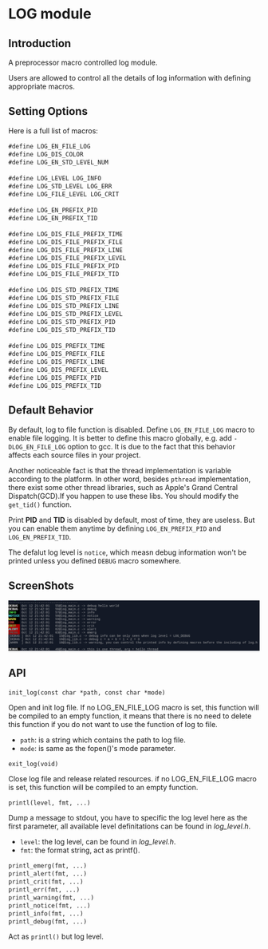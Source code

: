 # LOG module

## Introduction

A preprocessor macro controlled log module.

Users are allowed to control all the details of log information with defining
appropriate macros.

## Setting Options

Here is a full list of macros:

```
#define LOG_EN_FILE_LOG
#define LOG_DIS_COLOR
#define LOG_EN_STD_LEVEL_NUM

#define LOG_LEVEL LOG_INFO
#define LOG_STD_LEVEL LOG_ERR
#define LOG_FILE_LEVEL LOG_CRIT

#define LOG_EN_PREFIX_PID
#define LOG_EN_PREFIX_TID

#define LOG_DIS_FILE_PREFIX_TIME
#define LOG_DIS_FILE_PREFIX_FILE
#define LOG_DIS_FILE_PREFIX_LINE
#define LOG_DIS_FILE_PREFIX_LEVEL
#define LOG_DIS_FILE_PREFIX_PID
#define LOG_DIS_FILE_PREFIX_TID

#define LOG_DIS_STD_PREFIX_TIME
#define LOG_DIS_STD_PREFIX_FILE
#define LOG_DIS_STD_PREFIX_LINE
#define LOG_DIS_STD_PREFIX_LEVEL
#define LOG_DIS_STD_PREFIX_PID
#define LOG_DIS_STD_PREFIX_TID

#define LOG_DIS_PREFIX_TIME
#define LOG_DIS_PREFIX_FILE
#define LOG_DIS_PREFIX_LINE
#define LOG_DIS_PREFIX_LEVEL
#define LOG_DIS_PREFIX_PID
#define LOG_DIS_PREFIX_TID
```

## Default Behavior

By default, log to file function is disabled. Define `LOG_EN_FILE_LOG`
macro to enable file logging. It is better to define this macro globally,
e.g. add `-DLOG_EN_FILE_LOG` option to gcc. It is due to the fact that
this behavior affects each source files in your project.

Another noticeable fact is that the thread implementation is variable according
to the platform. In other word, besides `pthread` implementation, there exist
some other thread libraries, such as Apple's Grand Central Dispatch(GCD).If you
happen to use these libs. You should modify the `get_tid()` function.

Print **PID** and **TID** is disabled by default, most of time, they are
useless. But you can enable them anytime by defining `LOG_EN_PREFIX_PID`
and `LOG_EN_PREFIX_TID`.

The defalut log level is `notice`, which measn debug information won't be
printed unless you defined `DEBUG` macro somewhere.


## ScreenShots

![](pics/log1.png)

## API

```
init_log(const char *path, const char *mode)
```

Open and init log file. If no LOG_EN_FILE_LOG macro is set, this function will
be compiled to an empty function, it means that there is no need to delete this
function if you do not want to use the function of log to file.

- `path`: is a string which contains the path to log file.
- `mode`: is same as the fopen()'s mode parameter.

```
exit_log(void)
```

Close log file and release related resources. if no LOG_EN_FILE_LOG macro is
set, this function will be compiled to an empty function.

```
printl(level, fmt, ...)
```

Dump a message to stdout, you have to specific the log level here as the first
parameter, all available level definitations can be found in *log_level.h*.

- `level`: the log level, can be found in *log_level.h*.
- `fmt`: the format string, act as printf().

```
printl_emerg(fmt, ...)
printl_alert(fmt, ...)
printl_crit(fmt, ...)
printl_err(fmt, ...)
printl_warning(fmt, ...)
printl_notice(fmt, ...)
printl_info(fmt, ...)
printl_debug(fmt, ...)
```

Act as `printl()` but log level.

